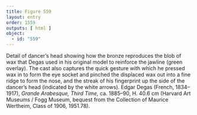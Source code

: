 ```yaml
---
title: Figure 559
layout: entry
order: 1559
outputs: [ html ]
object:
  - id: "559"
---
```


Detail of dancer’s head showing how the bronze reproduces the blob of wax that Degas used in his original model to reinforce the jawline (green overlay). The cast also captures the quick gesture with which he pressed wax in to form the eye socket and pinched the displaced wax out into a fine ridge to form the nose, and the streak of his fingerprint up the side of the dancer’s head (indicated by the white arrows). Edgar Degas (French, 1834–1917), *Grande Arabesque, Third Time,* ca. 1885–90, H. 40.6 cm (Harvard Art Museums / Fogg Museum, bequest from the Collection of Maurice Wertheim, Class of 1906, 1951.78).
